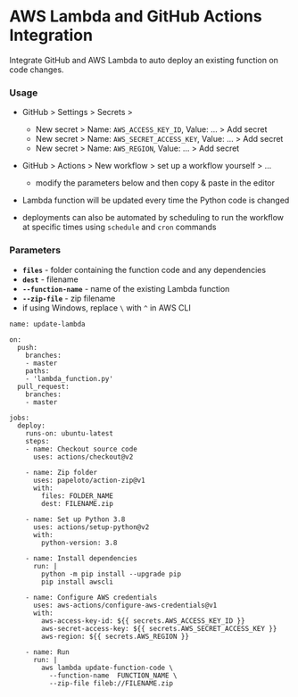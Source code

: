 # AWS Lambda and GitHub Actions Integration

Integrate GitHub and AWS Lambda to auto deploy an existing function on code changes.

### Usage
- GitHub > Settings > Secrets >  
  - New secret > Name: `AWS_ACCESS_KEY_ID`, Value: ... > Add secret  
  - New secret > Name: `AWS_SECRET_ACCESS_KEY`, Value: ... > Add secret
  - New secret > Name: `AWS_REGION`, Value: ... > Add secret
  
- GitHub > Actions > New workflow > set up a workflow yourself > ...
  - modify the parameters below and then copy & paste in the editor

- Lambda function will be updated every time the Python code is changed
- deployments can also be automated by scheduling to run the workflow at specific times using `schedule` and `cron` commands

### Parameters
- **`files`** - folder containing the function code and any dependencies  
- **`dest`** - filename  
- **`--function-name`** - name of the existing Lambda function  
- **`--zip-file`** - zip filename  
- if using Windows, replace `\` with `^` in AWS CLI

```
name: update-lambda

on:
  push:
    branches:
    - master
    paths:
    - 'lambda_function.py'
  pull_request:
    branches:
    - master

jobs:
  deploy:
    runs-on: ubuntu-latest
    steps:
    - name: Checkout source code
      uses: actions/checkout@v2

    - name: Zip folder
      uses: papeloto/action-zip@v1
      with:
        files: FOLDER_NAME
        dest: FILENAME.zip

    - name: Set up Python 3.8
      uses: actions/setup-python@v2
      with:
        python-version: 3.8

    - name: Install dependencies
      run: |
        python -m pip install --upgrade pip
        pip install awscli

    - name: Configure AWS credentials
      uses: aws-actions/configure-aws-credentials@v1
      with:
        aws-access-key-id: ${{ secrets.AWS_ACCESS_KEY_ID }}
        aws-secret-access-key: ${{ secrets.AWS_SECRET_ACCESS_KEY }}
        aws-region: ${{ secrets.AWS_REGION }}

    - name: Run
      run: |
        aws lambda update-function-code \
          --function-name  FUNCTION_NAME \
          --zip-file fileb://FILENAME.zip
```
